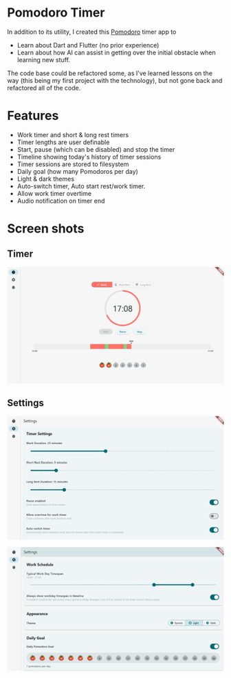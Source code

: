 # Pomodoro Timer

In addition to its utility, I created this [Pomodoro](https://en.wikipedia.org/wiki/Pomodoro_Technique) timer app to
- Learn about Dart and Flutter (no prior experience)
- Learn about how AI can assist in getting over the initial obstacle when learning new stuff.

The code base could be refactored some, as I've learned lessons on the way (this being my first project with the technology), but not gone back and refactored all of the code.

# Features
- Work timer and short & long rest timers
- Timer lengths are user definable
- Start, pause (which can be disabled) and stop the timer
- Timeline showing today's history of timer sessions
- Timer sessions are stored to filesystem
- Daily goal (how many Pomodoros per day)
- Light & dark themes
- Auto-switch timer, Auto start rest/work timer.
- Allow work timer overtime
- Audio notification on timer end

# Screen shots

## Timer
![timer](doc_files/timer.png)

## Settings 
![settings](doc_files/settings-1.png)

![settings](doc_files/settings-2.png)